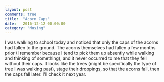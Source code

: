 ```yaml
---
layout: post
comments: true
title:  "Acorn Caps"
date:   2016-12-12 00:00:00
category: "Musing"
---
```


I was walking to school today and noticed that only the caps of the acorns had fallen to the ground. The acorns themselves had fallen a few months prior (I remember because I tend to pick them up absently while walking and thinking of something), and it never occurred to me that they fell without their caps. It looks like the trees (might be specifically the type of tree I was walking past), stage their droppings, so that the acorns fall, then the caps fall later. I'll check it next year.
